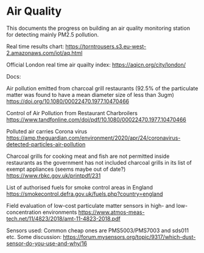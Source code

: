 # Air Quality

This documents the progress on building an air quality monitoring station for detecting mainly PM2.5 pollution.

Real time results chart: https://torntrousers.s3.eu-west-2.amazonaws.com/iot/aq.html

Official London real time air quailty index: https://aqicn.org/city/london/

Docs:

Air pollution emitted from charcoal grill restaurants
(92.5% of the particulate matter was found to have a mean diameter size of less than 3ugm)
https://doi.org/10.1080/00022470.1977.10470466

Control  of Air  Pollution from Restaurant  Charbroilers
https://www.tandfonline.com/doi/pdf/10.1080/00022470.1977.10470466

Polluted air carries Corona virus
https://amp.theguardian.com/environment/2020/apr/24/coronavirus-detected-particles-air-pollution

Charcoal grills for cooking meat and fish are not permitted inside restaurants as the government has not included charcoal grills in its list of exempt appliances (seems maybe out of date?)
https://www.rbkc.gov.uk/printpdf/231

List of authorised fuels for smoke control areas in England
https://smokecontrol.defra.gov.uk/fuels.php?country=england

Field evaluation of low-cost particulate matter sensors in high- and low-concentration environments
https://www.atmos-meas-tech.net/11/4823/2018/amt-11-4823-2018.pdf

Sensors used:
Common cheap ones are PMS5003/PMS7003 and sds011 etc.
Some discussion: https://forum.mysensors.org/topic/9317/which-dust-sensor-do-you-use-and-why/16
